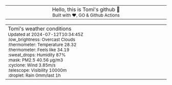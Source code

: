
<div align="center">
<table>
<tbody>
<td align="center">
<img width="2000" height="0"><br>
Hello, this is Tomi's github 👋<br>
<sup>Built with ❤️, GO & Github Actions</sup><br>
<img width="2000" height="0">
</td>
</tbody>
</table>
</div>
<table>
<tbody>
<td align="left">
<img width="2000" height="0"><br>
Tomi's weather conditions<br>
<sup>Updated at 2024-07-12T10:34:45Z</sup><br>
<sup>:low_brightness: Overcast Clouds</sup><br>
<sup>:thermometer: Temperature 28.32 </sup><br>
<sup>:thermometer: Feels like 34.19</sup><br>
<sup>:sweat_drops: Humidity 87%</sup><br>
<sup>:mask: PM2.5 40.56 μg/m3</sup><br>
<sup>:cyclone: Wind 3.85m/s </sup><br>
<sup>:telescope: Visibility 10000m </sup><br>
<sup>:droplet: Rain 0mm/last 1h </sup><br>
<img width="2000" height="0">
</td>
<td align="left">
<img width="2000" height="0"><br>
<br>
<img width="2000" height="0">
</td>
</tbody>
</table>
</div>
    